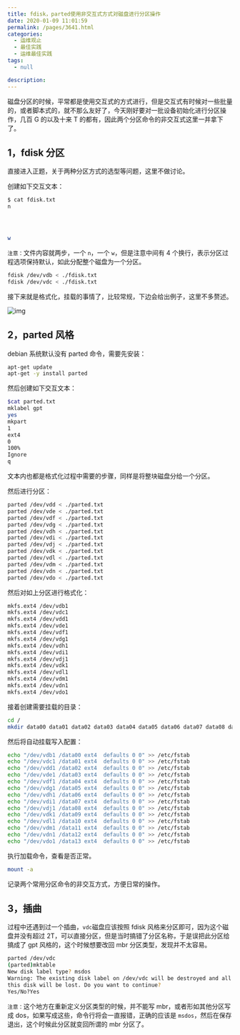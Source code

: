 ```yaml
---
title: fdisk，parted使用非交互式方式对磁盘进行分区操作
date: 2020-01-09 11:01:59
permalink: /pages/3641.html
categories:
  - 运维观止
  - 最佳实践
  - 运维最佳实践
tags:
  - null

description:
---
```


磁盘分区的时候，平常都是使用交互式的方式进行，但是交互式有时候对一些批量的，或者脚本式的，就不那么友好了，今天刚好要对一批设备初始化进行分区操作，几百 G 的以及十来 T 的都有，因此两个分区命令的非交互式这里一并拿下了。



## 1，fdisk 分区



直接进入正题，关于两种分区方式的选型等问题，这里不做讨论。



创建如下交互文本：



```sh
$ cat fdisk.txt
n




w
```



`注意：`文件内容就两步，一个 `n`，一个 `w`，但是注意中间有 4 个换行，表示分区过程选项保持默认，如此分配整个磁盘为一个分区。



```sh
fdisk /dev/vdb < ./fdisk.txt
fdisk /dev/vdc < ./fdisk.txt
```



接下来就是格式化，挂载的事情了，比较常规，下边会给出例子，这里不多赘述。





![img](http://t.eryajf.net/imgs/2021/09/ccd8c6e927c02039.jpg)





## 2，parted 风格



debian 系统默认没有 parted 命令，需要先安装：



```sh
apt-get update
apt-get -y install parted
```



然后创建如下交互文本：



```sh
$cat parted.txt
mklabel gpt
yes
mkpart
1
ext4
0
100%
Ignore
q
```



文本内也都是格式化过程中需要的步骤，同样是将整块磁盘分给一个分区。



然后进行分区：



```sh
parted /dev/vdd < ./parted.txt
parted /dev/vde < ./parted.txt
parted /dev/vdf < ./parted.txt
parted /dev/vdg < ./parted.txt
parted /dev/vdh < ./parted.txt
parted /dev/vdi < ./parted.txt
parted /dev/vdj < ./parted.txt
parted /dev/vdk < ./parted.txt
parted /dev/vdl < ./parted.txt
parted /dev/vdm < ./parted.txt
parted /dev/vdn < ./parted.txt
parted /dev/vdo < ./parted.txt
```



然后对如上分区进行格式化：



```sh
mkfs.ext4 /dev/vdb1
mkfs.ext4 /dev/vdc1
mkfs.ext4 /dev/vdd1
mkfs.ext4 /dev/vde1
mkfs.ext4 /dev/vdf1
mkfs.ext4 /dev/vdg1
mkfs.ext4 /dev/vdh1
mkfs.ext4 /dev/vdi1
mkfs.ext4 /dev/vdj1
mkfs.ext4 /dev/vdk1
mkfs.ext4 /dev/vdl1
mkfs.ext4 /dev/vdm1
mkfs.ext4 /dev/vdn1
mkfs.ext4 /dev/vdo1
```



接着创建需要挂载的目录：



```sh
cd /
mkdir data00 data01 data02 data03 data04 data05 data06 data07 data08 data09 data10 data11 data12 data13
```



然后将自动挂载写入配置：



```sh
echo "/dev/vdb1 /data00 ext4  defaults 0 0" >> /etc/fstab
echo "/dev/vdc1 /data01 ext4  defaults 0 0" >> /etc/fstab
echo "/dev/vdd1 /data02 ext4  defaults 0 0" >> /etc/fstab
echo "/dev/vde1 /data03 ext4  defaults 0 0" >> /etc/fstab
echo "/dev/vdf1 /data04 ext4  defaults 0 0" >> /etc/fstab
echo "/dev/vdg1 /data05 ext4  defaults 0 0" >> /etc/fstab
echo "/dev/vdh1 /data06 ext4  defaults 0 0" >> /etc/fstab
echo "/dev/vdi1 /data07 ext4  defaults 0 0" >> /etc/fstab
echo "/dev/vdj1 /data08 ext4  defaults 0 0" >> /etc/fstab
echo "/dev/vdk1 /data09 ext4  defaults 0 0" >> /etc/fstab
echo "/dev/vdl1 /data10 ext4  defaults 0 0" >> /etc/fstab
echo "/dev/vdm1 /data11 ext4  defaults 0 0" >> /etc/fstab
echo "/dev/vdn1 /data12 ext4  defaults 0 0" >> /etc/fstab
echo "/dev/vdo1 /data13 ext4  defaults 0 0" >> /etc/fstab
```



执行加载命令，查看是否正常。



```sh
mount -a
```



记录两个常用分区命令的非交互方式，方便日常的操作。



## 3，插曲



过程中还遇到过一个插曲，`vdc`磁盘应该按照 fdisk 风格来分区即可，因为这个磁盘并没有超过 2T，可以直接分区，但是当时搞错了分区名称，于是误把此分区给搞成了 gpt 风格的，这个时候想要改回 mbr 分区类型，发现并不太容易。



```sh
parted /dev/vdc
(parted)mktable
New disk label type? msdos
Warning: The existing disk label on /dev/vdc will be destroyed and all data on
this disk will be lost. Do you want to continue?
Yes/No?Yes
```



`注意：`这个地方在重新定义分区类型的时候，并不能写 mbr，或者形如其他分区写成 dos，如果写成这些，命令行将会一直报错，正确的应该是 `msdos`，然后在保存退出，这个时候此分区就变回所谓的 mbr 分区了。
